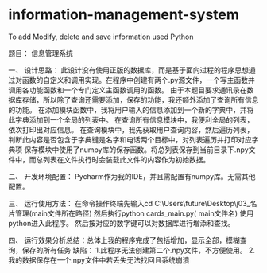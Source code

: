 # information-management-system
To add Modify, delete and save information used Python

题目：    信息管理系统 

一、	设计思路：
此设计没有使用正版的数据库，而是基于面向过程的程序思想通过对函数的自定义和调用实现。在程序中创建有两个.py源文件，一个写主函数并调用各功能函数和一个专门定义主函数调用的函数。
由于本题目要求通讯录在数据库存储，所以除了查询还需要添加，保存的功能，我还额外添加了查询所有信息的功能。
在添加模块函数中，我将用户输入的信息添加到一个新的字典中，并将此字典添加到一个全局的列表中。
在查询所有信息模块中，我便利全局的列表，依次打印出对应信息。
在查询模块中，我先获取用户查询内容，然后遍历列表，判断此内容是否包含于字典键是名字和电话两个目标中，对列表遍历并打印对应字典项
保存模块中使用了numpy库的保存函数。将总列表保存到当前目录下.npy文件中，而总列表在文件执行时会装载此文件的内容作为初始数据。

二、	开发环境配置：
Pycharm作为我的IDE，并且需配置有numpy库。无需其他配置。

三、	运行使用方法：
在命令操作终端先输入cd C:\Users\future\Desktop\j03_名片管理(main文件所在路径)
然后执行python cards_main.py( main文件名) 使用python进入此程序。
然后按对应的数字键可以对数据库进行增添和查找。

四、	运行效果分析总结：总体上我的程序完成了包括增加，显示全部，模糊查询，保存的所有任务
缺陷：	1.此程序无法创建第二个.npy文件，不方便使用。
		2.我的数据保存在一个.npy文件中若丢失无法找回且系统崩溃

